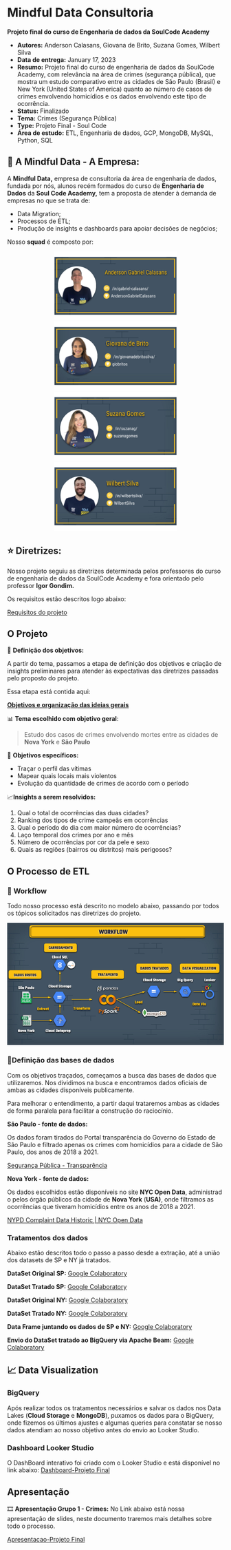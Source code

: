 # Mindful Data Consultoria
**Projeto final do curso de Engenharia de dados da SoulCode Academy**

 - **Autores:** Anderson Calasans, Giovana de Brito, Suzana Gomes, Wilbert Silva
 - **Data de entrega:** January 17, 2023
 - **Resumo:** Projeto final  do curso de engenharia de dados da SoulCode Academy, com relevância na área de crimes (segurança pública), que mostra um estudo comparativo entre as cidades de São Paulo (Brasil) e New York (United States of America) quanto ao número de casos de crimes envolvendo homicídios e os dados envolvendo este tipo de ocorrência.
 - **Status:** Finalizado
 - **Tema:** Crimes (Segurança Pública)
 - **Type:** Projeto Final - Soul Code
 - **Área de estudo:** ETL, Engenharia de dados, GCP, MongoDB, MySQL, Python, SQL

## **🚀 A Mindful Data - A Empresa:**

A **Mindful Data,** empresa de consultoria da área de engenharia de dados, fundada por nós, alunos recém formados do curso de **Engenharia de Dados** da **Soul Code Academy,** tem a proposta de atender à demanda de empresas no que se trata de:

- Data Migration;
- Processos de ETL;
- Produção de insights e dashboards para apoiar decisões de negócios;

Nosso **squad** é composto por:

<div align="center">
  <img height="160em" src="https://github.com/AndersonGabrielCalasans/Projeto-Final-Engenharia-de-Dados-SoulCode/blob/main/Imagens/Design_sem_nome_(1).png"/>
  <img height="160em" src="https://github.com/AndersonGabrielCalasans/Projeto-Final-Engenharia-de-Dados-SoulCode/blob/main/Imagens/3.png"/>
  <img height="160em" src="https://github.com/AndersonGabrielCalasans/Projeto-Final-Engenharia-de-Dados-SoulCode/blob/main/Imagens/2.png"/>
  <img height="160em" src="https://github.com/AndersonGabrielCalasans/Projeto-Final-Engenharia-de-Dados-SoulCode/blob/main/Imagens/4.png"/>
</div>

## ⭐ **Diretrizes:**

Nosso projeto seguiu as diretrizes determinada pelos professores do curso de engenharia de dados da SoulCode Academy e fora orientado pelo professor **Igor Gondim.** 

Os requisitos estão descritos logo abaixo:

[Requisitos do projeto](https://www.notion.so/Requisitos-do-projeto-7d9f86f72b5943e88e9c6c0ce9970a88)

## **O Projeto**

📌 **Definição dos objetivos:**

A partir do tema, passamos a etapa de definição dos objetivos e criação de insights preliminares para atender às expectativas das diretrizes passadas pelo proposto do projeto.

Essa etapa está contida aqui:

[**Objetivos e organização das ideias gerais**](https://www.notion.so/Objetivos-e-organiza-o-das-ideias-gerais-c971c8ee5b464d53a76c2474b5f3a1ac)

📊 **Tema escolhido com objetivo geral**:

> Estudo dos casos de crimes envolvendo mortes entre as cidades de **Nova York** e **São Paulo**
> 

📑 **Objetivos específicos:**

- Traçar o perfil das vítimas
- Mapear quais locais mais violentos
- Evolução da quantidade de crimes de acordo com o período

📈**Insights a serem resolvidos:**

1. Qual o total de ocorrências das duas cidades?
2. Ranking dos tipos de crime campeãs em ocorrências
3. Qual o período do dia com maior número de ocorrências?
4. Laço temporal dos crimes por ano e mês
5. Número de ocorrências por cor da pele e sexo
6. Quais as regiões (bairros ou distritos) mais perigosos?
</aside>

## **O Processo de ETL**

### 📌 **Workflow**

Todo nosso processo está descrito no modelo abaixo, passando por todos os tópicos solicitados nas diretrizes do projeto.

![Workflow.jpeg](https://github.com/AndersonGabrielCalasans/Projeto-Final-Engenharia-de-Dados-SoulCode/blob/main/Imagens/workflow.png)

### 📄**Definição das bases de dados**

Com os objetivos traçados, começamos a busca das bases de dados que utilizaremos. Nos dividimos na busca e encontramos dados oficiais de ambas as cidades disponíveis publicamente. 

Para melhorar o entendimento, a partir daqui trataremos ambas as cidades de forma paralela para facilitar a construção do raciocínio.

**São Paulo - fonte de dados:**

Os dados foram tirados do Portal transparência do Governo do Estado de São Paulo e filtrado apenas os crimes com homicídios para a cidade de São Paulo, dos anos de 2018 a 2021.

[Segurança Pública - Transparência](http://www.ssp.sp.gov.br/transparenciassp/Consulta.aspx)

**Nova York - fonte de dados:**

Os dados escolhidos estão disponíveis no site **NYC Open Data**, administrado pelos órgão públicos da cidade de **Nova York** (**USA)**, onde filtramos as ocorrências que tiveram homicídios entre os anos de 2018 a 2021.

[NYPD Complaint Data Historic | NYC Open Data](https://data.cityofnewyork.us/Public-Safety/NYPD-Complaint-Data-Historic/qgea-i56i)

### **Tratamentos dos dados**

Abaixo estão descritos todo o passo a passo desde a extração, até a união dos datasets de SP e NY já tratados.

**DataSet Original SP:** 
[Google Colaboratory](https://colab.research.google.com/drive/1eV38I-n5OIjpW3-0Sq5ZufqgKW2t4xcm#scrollTo=vlvmxhs9gz3i)

**DataSet Tratado SP:**
[Google Colaboratory](https://colab.research.google.com/drive/13qLkbFJe_wSJGXic6iynm9PdZQha2qqc?usp=sharing#scrollTo=YJi1DahFj2JA)

**DataSet Original NY:** 
[Google Colaboratory](https://colab.research.google.com/drive/1SaJsTqgnlMG1bhi3EAuSWcgQbvKC_9HN?usp=sharing)

**DataSet Tratado NY:**
[Google Colaboratory](https://colab.research.google.com/drive/18xT-9DM1DLl5xQUe94PORFBuSxu8JbRa?usp=sharing)

**Data Frame juntando os dados de SP e NY:**
[Google Colaboratory](https://colab.research.google.com/drive/10DKEuS-6YmLVSqLintBcaIJbX1kr-85A?usp=sharing)

**Envio do DataSet tratado ao BigQuery via Apache Beam:**
[Google Colaboratory](https://colab.research.google.com/drive/1_AGCOsc5T1UfPD9jaMlxC7f-F0B2FCJH?usp=sharing)


## 📈 **Data Visualization**

### **BigQuery**
Após realizar todos os tratamentos necessários e salvar os dados nos Data Lakes (**Cloud Storage** e **MongoDB**), puxamos os dados para o BigQuery, onde fizemos os últimos ajustes e algumas queries para constatar se nosso dados atendiam ao nosso objetivo antes do envio ao Looker Studio.

### **Dashboard Looker Studio**

O DashBoard interativo foi criado com o Looker Studio e está disponível no link abaixo:
[Dashboard-Projeto Final](https://lookerstudio.google.com/reporting/54c9a106-e744-4203-bacf-e35d5be079a7)

## **Apresentação**

🎞️ **Apresentação Grupo 1 - Crimes:**
No Link abaixo está nossa apresentação de slides, neste documento traremos mais detalhes sobre todo o processo.

[Apresentacao-Projeto Final](https://docs.google.com/presentation/d/1MOZrRZjA0osVoUOXwtIEGe0eB5-IHpQPyh5FzGpo74U/edit#slide=id.g1c679854a04_0_2587)
